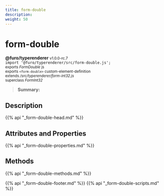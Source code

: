 ```yaml
---
title: form-double
description: 
weight: 50
---
```


# form-double
**@furo/typerenderer** <small>v1.0.0-rc.7</small>
<br>`import '@furo/typerenderer/src/form-double.js';`<small>
<br>exports *FormDouble* js
<br>exports `<form-double>` custom-element-definition
<br>extends */src/typerenderer/form-int32.js*
<br>superclass *FormInt32*</small>

> **Summary:** 

## Description



{{% api "_form-double-head.md" %}}

## Attributes and Properties
{{% api "_form-double-properties.md" %}}



## Methods
{{% api "_form-double-methods.md" %}}





{{% api "_form-double-footer.md" %}}
{{% api "_form-double-scripts.md" %}}
